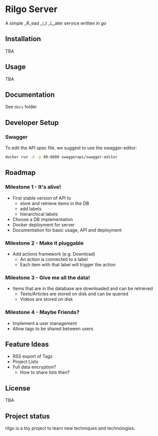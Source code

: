 # Rilgo Server

A simple _R_ead _i_t _L_ater service written in _go_

## Installation
TBA

## Usage
TBA

## Documentation 
See `docs` folder

## Developer Setup 
### Swagger 
To edit the API spec file, we suggest to use the swagger-editor: 
```bash
docker run -d -p 80:8080 swaggerapi/swagger-editor
```


## Roadmap

### Milestone 1 - It's alive!
- First stable version of API to 
   - store and retrieve items in the DB
   - add labels 
   - hierarchical labels
- Choose a DB implementation 
- Docker deployment for server 
- Documentation for basic usage, API and deployment

### Milestone 2 - Make it pluggable
- Add actions framework (e.g. Download)
    - An action is connected to a label 
    - Each item with that label will trigger the action 

### Milestone 3 - Give me all the data!
- Items that are in the database are downloaded and can be retrieved 
    - Texts/Articles are stored on disk and can be queried 
    - Videos are stored on disk 

### Milestone 4 - Maybe Friends?
- Implement a user management 
- Allow tags to be shared between users 


## Feature Ideas 
- RSS export of Tags 
- Project Lists 
- Full data encryption? 
    - How to share lists then?


## License
TBA

## Project status
rilgo is a toy project to learn new techniques and technologies. 
